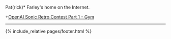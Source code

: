 

Pat(rick)\* Farley's home on the Internet.

+[OpenAI Sonic Retro Contest Part 1 - Gym](pages/openai_retro_contest-1)
 
 
 
 
 
 
 
--- 

{% include_relative pages/footer.html %}
